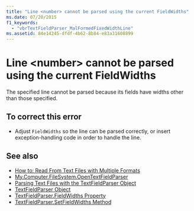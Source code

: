 ```yaml
---
title: "Line <number> cannot be parsed using the current FieldWidths"
ms.date: 07/20/2015
f1_keywords: 
  - "vbrTextFieldParser_MalFormedFixedWidthLine"
ms.assetid: 84e14245-dfdf-4b62-8b84-e83a31608899
---
```

# Line \<number> cannot be parsed using the current FieldWidths
The specified line cannot be parsed because its fields have widths other than those specified.  
  
## To correct this error  
  
- Adjust `FieldWidths` so the line can be parsed correctly, or insert exception-handling code in order to handle the line.  
  
## See also

- [How to: Read From Text Files with Multiple Formats](../developing-apps/programming/drives-directories-files/how-to-read-from-text-files-with-multiple-formats.md)
- [My.Computer.FileSystem.OpenTextFieldParser](xref:Microsoft.VisualBasic.FileIO.FileSystem.OpenTextFieldParser%2A)
- [Parsing Text Files with the TextFieldParser Object](../developing-apps/programming/drives-directories-files/parsing-text-files-with-the-textfieldparser-object.md)
- [TextFieldParser Object](../language-reference/objects/textfieldparser-object.md)
- [TextFieldParser.FieldWidths Property](xref:Microsoft.VisualBasic.FileIO.TextFieldParser.FieldWidths%2A)
- [TextFieldParser.SetFieldWidths Method](xref:Microsoft.VisualBasic.FileIO.TextFieldParser.SetFieldWidths%2A)
